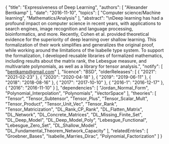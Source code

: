 {
    "title": "Expressiveness of Deep Learning",
    "authors": [
        "Alexander Bentkamp"
    ],
    "date": "2016-11-10",
    "topics": [
        "Computer science/Machine learning",
        "Mathematics/Analysis"
    ],
    "abstract": "\nDeep learning has had a profound impact on computer science in recent years, with applications to search engines, image recognition and language processing, bioinformatics, and more. Recently, Cohen et al. provided theoretical evidence for the superiority of deep learning over shallow learning. This formalization of their work simplifies and generalizes the original proof, while working around the limitations of the Isabelle type system. To support the formalization, I developed reusable libraries of formalized mathematics, including results about the matrix rank, the Lebesgue measure, and multivariate polynomials, as well as a library for tensor analysis.",
    "notify": [
        "bentkamp@gmail.com"
    ],
    "licence": "BSD",
    "olderReleases": [
        {
            "2021": "2021-02-23"
        },
        {
            "2020": "2020-04-18"
        },
        {
            "2019": "2019-06-11"
        },
        {
            "2018": "2018-08-16"
        },
        {
            "2017": "2017-10-10"
        },
        {
            "2016-1": "2016-12-17"
        },
        {
            "2016": "2016-11-10"
        }
    ],
    "dependencies": [
        "Jordan_Normal_Form",
        "Polynomial_Interpolation",
        "Polynomials",
        "VectorSpace"
    ],
    "theories": [
        "Tensor",
        "Tensor_Subtensor",
        "Tensor_Plus",
        "Tensor_Scalar_Mult",
        "Tensor_Product",
        "Tensor_Unit_Vec",
        "Tensor_Rank",
        "Tensor_Matricization",
        "DL_Rank_CP_Rank",
        "DL_Flatten_Matrix",
        "DL_Network",
        "DL_Concrete_Matrices",
        "DL_Missing_Finite_Set",
        "DL_Deep_Model",
        "DL_Deep_Model_Poly",
        "Lebesgue_Functional",
        "Lebesgue_Zero_Set",
        "DL_Shallow_Model",
        "DL_Fundamental_Theorem_Network_Capacity"
    ],
    "relatedEntries": [
        "Groebner_Bases",
        "Isabelle_Marries_Dirac",
        "Polynomial_Factorization"
    ]
}